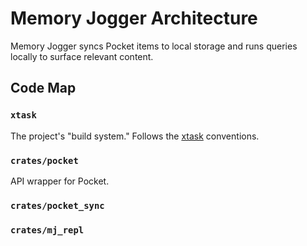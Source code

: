 # Memory Jogger Architecture

Memory Jogger syncs Pocket items to local storage and runs queries locally to
surface relevant content.

## Code Map

### `xtask`

The project's "build system." Follows the [xtask][xtask] conventions.

### `crates/pocket`

API wrapper for Pocket.

### `crates/pocket_sync`

### `crates/mj_repl`

[xtask]: https://github.com/matklad/cargo-xtask
